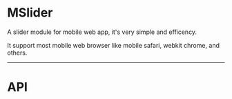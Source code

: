 MSlider
=======

A slider module for mobile web app, it's very simple and efficency.

It support most mobile web browser like mobile safari, webkit chrome, and others.

- - - -

API
========

